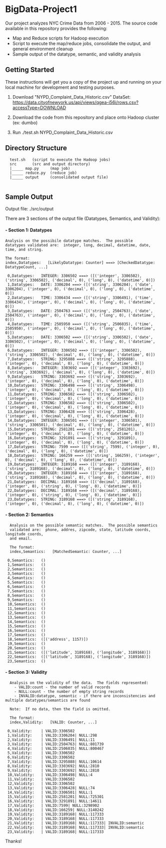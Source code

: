 # BigData-Project1
Our project analyzes NYC Crime Data from 2006 - 2015.  The source code available in this repository provides the following:
  - Map and Reduce scripts for Hadoop execution
  - Script to execute the map/reduce jobs, consolidate the output, and general environment cleanup
  - Sample output of the datatype, semantic, and validity analysis
  


## Getting Started

These instructions will get you a copy of the project up and running on your local machine for development and testing purposes. 
1) Download "NYPD_Complaint_Data_Historic.csv" DataSet:  
  https://data.cityofnewyork.us/api/views/qgea-i56i/rows.csv?accessType=DOWNLOAD
  
2) Download the code from this repository and place onto Hadoop cluster (ex:  dumbo)

3) Run ./test.sh NYPD_Complaint_Data_Historic.csv


## Directory Structure
```
  test.sh   (script to execute the Hadoop jobs)
  src       (src and output directory)
  |_____ map.py     (map job)
  |_____ reduce.py  (reduce job)
  |_____ output     (consolidated output file)
       
```


## Sample Output
Output file:   ./src/output

There are 3 sections of the output file (Datatypes, Semantics, and Validity):

#### - Section 1: Datatypes
    Analysis on the possibile datatype matches.  The possible 
    datatypes validated are:  integer, long, decimal, datetime, date, 
    time, and string.  
    
    The format:
    index,Datatypes:   [LikelyDatatype: Counter] ===> [CheckedDatatype: DatatypeCount, ...]
    
   
```
 0,Datatypes:   INTEGER: 3306502 ===> ([('integer', 3306502), ('string', 3306502), ('decimal', 0), ('long', 0), ('datetime', 0)])
 1,Datatypes:   DATE: 3306204 ===> ([('string', 3306204), ('date', 3306204), ('integer', 0), ('decimal', 0), ('long', 0), ('datetime', 0)])
 2,Datatypes:   TIME: 3306434 ===> ([('string', 3306491), ('time', 3306434), ('integer', 0), ('decimal', 0), ('long', 0), ('datetime', 0)])
 3,Datatypes:   DATE: 2504763 ===> ([('string', 2504763), ('date', 2504763), ('integer', 0), ('decimal', 0), ('long', 0), ('datetime', 0)])
 4,Datatypes:   TIME: 2505950 ===> ([('string', 2506035), ('time', 2505950), ('integer', 0), ('decimal', 0), ('long', 0), ('datetime', 0)])
 5,Datatypes:   DATE: 3306502 ===> ([('string', 3306502), ('date', 3306502), ('integer', 0), ('decimal', 0), ('long', 0), ('datetime', 0)])
 6,Datatypes:   INTEGER: 3306502 ===> ([('integer', 3306502), ('string', 3306502), ('decimal', 0), ('long', 0), ('datetime', 0)])
 7,Datatypes:   STRING: 3295888 ===> ([('string', 3295888), ('integer', 0), ('decimal', 0), ('long', 0), ('datetime', 0)])
 8,Datatypes:   INTEGER: 3303692 ===> ([('integer', 3303692), ('string', 3303692), ('decimal', 0), ('long', 0), ('datetime', 0)])
 9,Datatypes:   STRING: 3303692 ===> ([('string', 3303692), ('integer', 0), ('decimal', 0), ('long', 0), ('datetime', 0)])
 10,Datatypes:  STRING: 3306498 ===> ([('string', 3306498), ('integer', 0), ('decimal', 0), ('long', 0), ('datetime', 0)])
 11,Datatypes:  STRING: 3306502 ===> ([('string', 3306502), ('integer', 0), ('decimal', 0), ('long', 0), ('datetime', 0)])
 12,Datatypes:  STRING: 3306502 ===> ([('string', 3306502), ('integer', 0), ('decimal', 0), ('long', 0), ('datetime', 0)])
 13,Datatypes:  STRING: 3306428 ===> ([('string', 3306428), ('integer', 0), ('decimal', 0), ('long', 0), ('datetime', 0)])
 14,Datatypes:  INTEGER: 3306501 ===> ([('integer', 3306501), ('string', 3306501), ('decimal', 0), ('long', 0), ('datetime', 0)])
 15,Datatypes:  STRING: 2581201 ===> ([('string', 2581201), ('integer', 0), ('decimal', 0), ('long', 0), ('datetime', 0)])
 16,Datatypes:  STRING: 3291891 ===> ([('string', 3291891), ('integer', 0), ('decimal', 0), ('long', 0), ('datetime', 0)])
 17,Datatypes:  STRING: 7599 ===> ([('string', 7599), ('integer', 0), ('decimal', 0), ('long', 0), ('datetime', 0)])
 18,Datatypes:  STRING: 166259 ===> ([('string', 166259), ('integer', 0), ('decimal', 0), ('long', 0), ('datetime', 0)])
 19,Datatypes:  INTEGER: 3189168 ===> ([('integer', 3189168), ('string', 3189168), ('decimal', 0), ('long', 0), ('datetime', 0)])
 20,Datatypes:  INTEGER: 3189168 ===> ([('integer', 3189168), ('string', 3189168), ('decimal', 0), ('long', 0), ('datetime', 0)])
 21,Datatypes:  DECIMAL: 3189168 ===> ([('decimal', 3189168), ('integer', 0), ('string', 0), ('long', 0), ('datetime', 0)])
 22,Datatypes:  DECIMAL: 3189168 ===> ([('decimal', 3189168), ('integer', 0), ('string', 0), ('long', 0), ('datetime', 0)])
 23,Datatypes:  STRING: 3189168 ===> ([('string', 3189168), ('integer', 0), ('decimal', 0), ('long', 0), ('datetime', 0)])

```

 
#### - Section 2: Semantics
```
  Analysis on the possible semantic matches.  The possible semantics 
  validated are:  phone, addres, zipcode, state, latitude coords, longitude coords, 
  and email.
    
  The format:
  index,Semantics:   [MatchedSemantic: Counter, ...]
```
 
```
 0,Semantics:   ()
 1,Semantics:   ()
 2,Semantics:   ()
 3,Semantics:   ()
 4,Semantics:   ()
 5,Semantics:   ()
 6,Semantics:   ()
 7,Semantics:   ()
 8,Semantics:   ()
 9,Semantics:   ()
 10,Semantics:  ()
 11,Semantics:  ()
 12,Semantics:  ()
 13,Semantics:  ()
 14,Semantics:  ()
 15,Semantics:  ()
 16,Semantics:  ()
 17,Semantics:  ()
 18,Semantics:  ([('address', 1157)])
 19,Semantics:  ()
 20,Semantics:  ()
 21,Semantics:  ([('latitude', 3189168), ('longitude', 3189168)])
 22,Semantics:  ([('latitude', 3189168), ('longitude', 3189168)])
 23,Semantics:  ()
```

#### - Section 3: Validity
```
  Analysis on the validity of the data.  The fields represented:
    - VALID:count - the number of valid records
    - NULL:count - the number of empty string records
    - INVALID:datatype, semantic - if there are inconsistencies and multiple datatypes/semantics are found
    
  Note:  If no data, then the field is omitted. 
  
  The format:
  index,Validity:   [VALID: Counter, ...]
```
```
 0,Validity:    | VALID:3306502
 1,Validity:    | VALID:3306204| NULL:298
 2,Validity:    | VALID:3306491| NULL:11
 3,Validity:    | VALID:2504763| NULL:801739
 4,Validity:    | VALID:2506035| NULL:800467
 5,Validity:    | VALID:3306502
 6,Validity:    | VALID:3306502
 7,Validity:    | VALID:3295888| NULL:10614
 8,Validity:    | VALID:3303692| NULL:2810
 9,Validity:    | VALID:3303692| NULL:2810
 10,Validity:   | VALID:3306498| NULL:4
 11,Validity:   | VALID:3306502
 12,Validity:   | VALID:3306502
 13,Validity:   | VALID:3306428| NULL:74
 14,Validity:   | VALID:3306501| NULL:1
 15,Validity:   | VALID:2581201| NULL:725301
 16,Validity:   | VALID:3291891| NULL:14611
 17,Validity:   | VALID:7599| NULL:3298902
 18,Validity:   | VALID:166259| NULL:3140242
 19,Validity:   | VALID:3189168| NULL:117333
 20,Validity:   | VALID:3189168| NULL:117333
 21,Validity:   | VALID:3189168| NULL:117333| INVALID:semantic
 22,Validity:   | VALID:3189168| NULL:117333| INVALID:semantic
 23,Validity:   | VALID:3189168| NULL:117333                                                             
```

Thanks!
